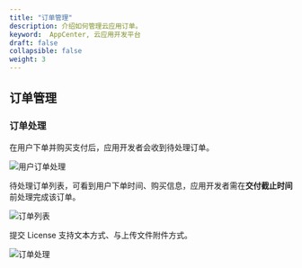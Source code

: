 ```yaml
---
title: "订单管理"
description: 介绍如何管理云应用订单。
keyword:  AppCenter, 云应用开发平台
draft: false
collapsible: false
weight: 3
---
```


## 订单管理

### 订单处理

在用户下单并购买支付后，应用开发者会收到待处理订单。

![用户订单处理](/appcenter/dev-platform/platform-manage/_image/order-manager.png)

待处理订单列表，可看到用户下单时间、购买信息，应用开发者需在**交付截止时间**前处理完成该订单。

![订单列表](/appcenter/dev-platform/platform-manage/_image/order-list.png)

提交 License 支持文本方式、与上传文件附件方式。

![订单处理](/appcenter/dev-platform/platform-manage/_image/order-proc.png)
